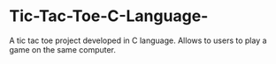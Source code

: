 # Tic-Tac-Toe-C-Language-
A tic tac toe project developed in C language.
Allows to users to play a game on the same computer. 
